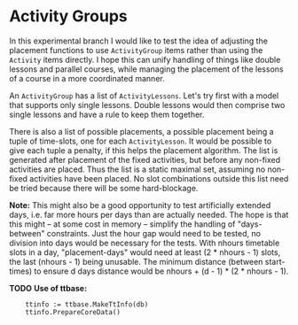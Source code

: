 # Activity Groups

In this experimental branch I would like to test the idea of adjusting the placement functions to use `ActivityGroup` items rather than using the `Activity` items directly. I hope this can unify handling of things like double lessons and parallel courses, while managing the placement of the lessons of a course in a more coordinated manner.

An `ActivityGroup` has a list of `ActivityLessons`. Let's try first with a model that supports only single lessons. Double lessons would then comprise two single lessons and have a rule to keep them together.

There is also a list of possible placements, a possible placement being a tuple of time-slots, one for each `ActivityLesson`. It would be possible to give each tuple a penalty, if this helps the placement algorithm. The list is generated after placement of the fixed activities, but before any non-fixed activities are placed. Thus the list is a static maximal set, assuming no non-fixed activities have been placed. No slot combinations outside this list need be tried because there will be some hard-blockage.

**Note:** This might also be a good opportunity to test artificially extended days, i.e. far more hours per days than are actually needed. The hope is that this might – at some cost in memory – simplify the handling of "days-between" constraints. Just the hour gap would need to be tested, no division into days would be necessary for the tests. With nhours timetable slots in a day, "placement-days" would need at least (2 * nhours - 1) slots, the last (nhours - 1) being unusable. The minimum distance (between start-times) to ensure d days distance would be nhours + (d - 1) * (2 * nhours - 1).

**TODO**
**Use of ttbase:**

```
	ttinfo := ttbase.MakeTtInfo(db)
	ttinfo.PrepareCoreData()
```
